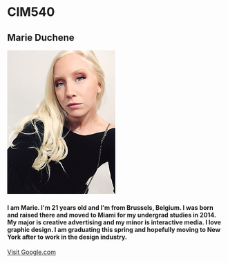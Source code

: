 # CIM540

## Marie Duchene

![Marie](https://github.com/marieduchene/CIM540/blob/master/HW/mariepp.jpg)

#### I am Marie. I'm 21 years old and I'm from Brussels, Belgium. I was born and raised there and moved to Miami for my undergrad studies in 2014. My major is creative advertising and my minor is interactive media. I love graphic design. I am graduating this spring and hopefully moving to New York after to work in the design industry.

[Visit Google.com](http://google.com)
